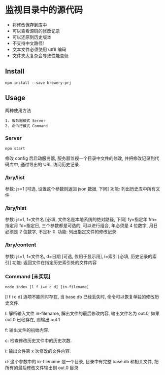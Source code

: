 # 监视目录中的源代码

* 将修改保存到库中
* 可以查看源码的修改记录
* 可以还原到历史版本
* 不支持中文路径!
* 文本文件必须使用 utf8 编码
* 文件夹太复杂会导致性能变低


## Install

`npm install --save brewery-prj`


## Usage

两种使用方法

    1. 服务器模式 Server
    2. 命令行模式 Command


### Server

`npm start`

修改 config 后启动服务器, 服务器监视一个目录中文件的修改,
并把修改记录到代码库中, 通过导出的 URL 访问历史记录.

### /bry/list

参数: js=1 [可选, 设置这个参数则返回 json 数据, 下同]
功能: 列出历史库中所有文件

### /bry/hist

参数: js=1, f=文件名 [必填, 文件名是本地系统的绝对路径, 下同]
      fy=指定年 fm=指定月 fd=指定日, 三个参数都是可选的, 可以进行组合,
      年必须是 4 位数字, 月日必须是 2 位数字, 不足补 0.
功能: 列出指定文件的修改记录

### /bry/content

参数: js=1, f=文件名, d=日期 [可选, 仅用于显示用],
      i=索引 [必填, 历史记录的索引]
功能: 返回文件在指定历史索引处的文件内容


### Command [未实现]

`node index [l f i=x c d] [in-filename]`

[l f i c d] 选项不能同时存在,
当 base.db 已经丢失时, 命令可以恢复单独的修改历史文件.

l:  解析输入文件 in-filename,
    解出文件的最后修改内容, 输出文件名为 out.0, 
    如果 out.0 已经存在, 则输出 out.1

f:  输出文件的初始内容.

c:  检查修改历史文件中的历史次数.

i:  输出文件第 x 次修改的文件内容.

d:  这个参数中的 in-filename 是一个目录, 目录中有完整 base.db 和相关文件,
    把所有的最后修改文件输出到 out.0 目录